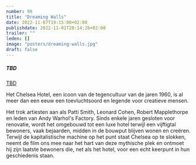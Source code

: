 ```yaml
---
number: 98
title: "Dreaming Walls"
date: 2022-11-07T19:15:00+02:00
publishdate: 2022-11-01T20:14:26+02:00
trailer: ""
leden: []
image: "posters/dreaming-walls.jpg"
draft: false
---
```


##### TBD

[TBD]()

Het Chelsea Hotel, een icoon van de tegencultuur van de jaren 1960, is al meer dan een eeuw een
toevluchtsoord en legende voor creatieve mensen.
 <!--more-->
Het trok artiesten aan als Patti Smith, Leonard Cohen, Robert Mapplethorpe en leden van Andy
Warhol's Factory. Sinds enkele jaren gesloten voor renovatie, wordt het omgebouwd tot een luxe
hotel terwijl een vijftigtal bewoners, vaak bejaarden, midden in de bouwput blijven wonen en
creëren. Terwijl de kapitalistische machine op het punt staat Chelsea op te slokken,
neemt de film ons mee naar het hart van deze mythische plek en ontmoet hij zijn laatste
bewoners die, net als het hotel, voor een echt keerpunt in hun geschiedenis staan.